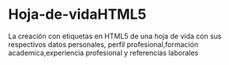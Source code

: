 # Hoja-de-vidaHTML5
La creación con etiquetas en HTML5 de una hoja de vida con sus respectivos datos personales, perfil profesional,formación academica,experiencia profesional y referencias laborales
